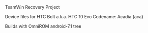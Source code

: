 TeamWin Recovery Project

Device files for HTC Bolt a.k.a. HTC 10 Evo
Codename: Acadia (aca)

Builds with OmniROM android-7.1 tree
